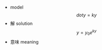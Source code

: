 - model
    $$
    $$ $$dot y = ky
    $$
- 解 solution
    $$
    y = y_0 e^{ky}
    $$
- 意味 meaning